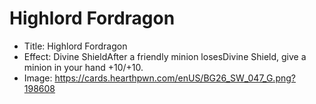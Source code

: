 # Highlord Fordragon
- Title:  Highlord Fordragon
- Effect:  Divine ShieldAfter a friendly minion losesDivine Shield, give a minion in your hand +10/+10.
- Image:  https://cards.hearthpwn.com/enUS/BG26_SW_047_G.png?198608
